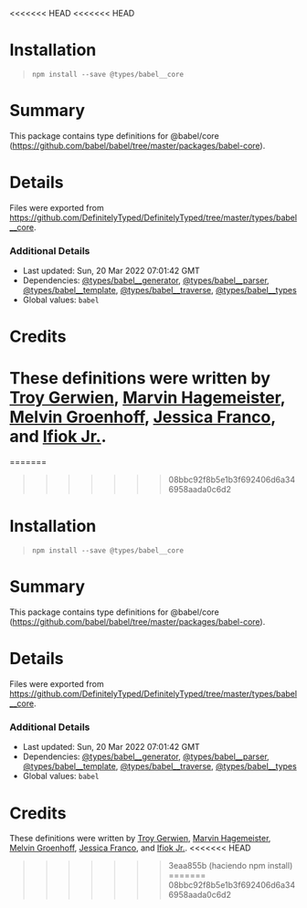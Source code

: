 <<<<<<< HEAD
<<<<<<< HEAD
# Installation
> `npm install --save @types/babel__core`

# Summary
This package contains type definitions for @babel/core (https://github.com/babel/babel/tree/master/packages/babel-core).

# Details
Files were exported from https://github.com/DefinitelyTyped/DefinitelyTyped/tree/master/types/babel__core.

### Additional Details
 * Last updated: Sun, 20 Mar 2022 07:01:42 GMT
 * Dependencies: [@types/babel__generator](https://npmjs.com/package/@types/babel__generator), [@types/babel__parser](https://npmjs.com/package/@types/babel__parser), [@types/babel__template](https://npmjs.com/package/@types/babel__template), [@types/babel__traverse](https://npmjs.com/package/@types/babel__traverse), [@types/babel__types](https://npmjs.com/package/@types/babel__types)
 * Global values: `babel`

# Credits
These definitions were written by [Troy Gerwien](https://github.com/yortus), [Marvin Hagemeister](https://github.com/marvinhagemeister), [Melvin Groenhoff](https://github.com/mgroenhoff), [Jessica Franco](https://github.com/Jessidhia), and [Ifiok Jr.](https://github.com/ifiokjr).
=======
=======
>>>>>>> 08bbc92f8b5e1b3f692406d6a346958aada0c6d2
# Installation
> `npm install --save @types/babel__core`

# Summary
This package contains type definitions for @babel/core (https://github.com/babel/babel/tree/master/packages/babel-core).

# Details
Files were exported from https://github.com/DefinitelyTyped/DefinitelyTyped/tree/master/types/babel__core.

### Additional Details
 * Last updated: Sun, 20 Mar 2022 07:01:42 GMT
 * Dependencies: [@types/babel__generator](https://npmjs.com/package/@types/babel__generator), [@types/babel__parser](https://npmjs.com/package/@types/babel__parser), [@types/babel__template](https://npmjs.com/package/@types/babel__template), [@types/babel__traverse](https://npmjs.com/package/@types/babel__traverse), [@types/babel__types](https://npmjs.com/package/@types/babel__types)
 * Global values: `babel`

# Credits
These definitions were written by [Troy Gerwien](https://github.com/yortus), [Marvin Hagemeister](https://github.com/marvinhagemeister), [Melvin Groenhoff](https://github.com/mgroenhoff), [Jessica Franco](https://github.com/Jessidhia), and [Ifiok Jr.](https://github.com/ifiokjr).
<<<<<<< HEAD
>>>>>>> 3eaa855b (haciendo npm install)
=======
>>>>>>> 08bbc92f8b5e1b3f692406d6a346958aada0c6d2
